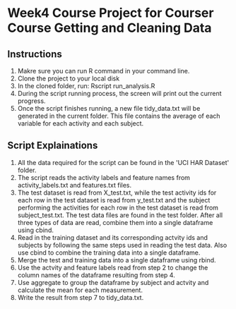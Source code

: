 # Week4 Course Project for Courser Course Getting and Cleaning Data
## Instructions
1. Makre sure you can run R command in your command line.
2. Clone the project to your local disk
3. In the cloned folder, run: Rscript run_analysis.R
4. During the script running process, the screen will print out the current progress.
5. Once the script finishes running, a new file tidy_data.txt will be generated in the current folder. This file contains the average of each variable for each activity and each subject.

## Script Explainations
1. All the data required for the script can be found in the 'UCI HAR Dataset' folder.
2. The script reads the activity labels and feature names from activity_labels.txt and features.txt files.
3. The test dataset is read from X_test.txt, while the test activity ids for each row in the test dataset is read from y_test.txt and the subject performing the activities for each row in the test dataset is read from subject_test.txt. The test data files are found in the test folder. After all three types of data are read, combine them into a single dataframe using cbind.
4. Read in the training dataset and its corresponding actvity ids and subjects by following the same steps used in reading the test data. Also use cbind to combine the training data into a single dataframe.
5. Merge the test and training data into a single dataframe using rbind.
6. Use the actvity and feature labels read from step 2 to change the column names of the dataframe resulting from step 4.
7. Use aggregate to group the dataframe by subject and actvity and calculate the mean for each measurement.
8. Write the result from step 7 to tidy_data.txt.

